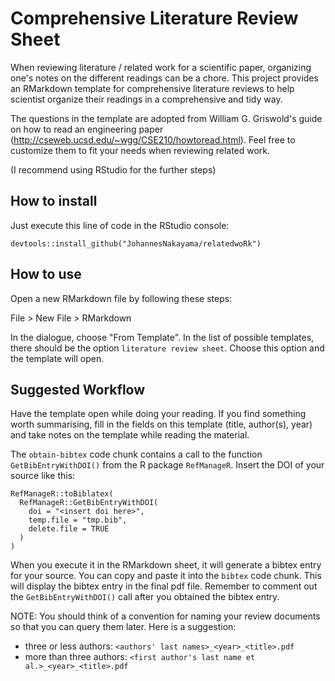 # Comprehensive Literature Review Sheet

When reviewing literature / related work for a scientific paper, organizing one's notes on the different readings can be a chore. This project provides an RMarkdown template for comprehensive literature reviews to help scientist organize their readings in a comprehensive and tidy way.  

The questions in the template are adopted from William G. Griswold's guide on how to read an engineering paper (http://cseweb.ucsd.edu/~wgg/CSE210/howtoread.html). Feel free to customize them to fit your needs when reviewing related work.  

(I recommend using RStudio for the further steps)

## How to install

Just execute this line of code in the RStudio console:

`devtools::install_github("JohannesNakayama/relatedwoRk")`

## How to use

Open a new RMarkdown file by following these steps:

File > New File > RMarkdown

In the dialogue, choose "From Template". In the list of possible templates, there should be the option `literature review sheet`. Choose this option and the template will open.

## Suggested Workflow

Have the template open while doing your reading. If you find something worth summarising, fill in the fields on this template (title, author(s), year) and take notes on the template while reading the material. 

The `obtain-bibtex` code chunk contains a call to the function `GetBibEntryWithDOI()` from the R package `RefManageR`. Insert the DOI of your source like this:  

```
RefManageR::toBiblatex(
  RefManageR::GetBibEntryWithDOI(
    doi = "<insert doi here>", 
    temp.file = "tmp.bib", 
    delete.file = TRUE
  ) 
)
```

When you execute it in the RMarkdown sheet, it will generate a bibtex entry for your source. You can copy and paste it into the `bibtex` code chunk. This will display the bibtex entry in the final pdf file. Remember to comment out the `GetBibEntryWithDOI()` call after you obtained the bibtex entry.

NOTE: You should think of a convention for naming your review documents so that you can query them later. Here is a suggestion:

* three or less authors: `<authors' last names>_<year>_<title>.pdf`
* more than three authors: `<first author's last name et al.>_<year>_<title>.pdf`





